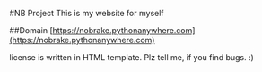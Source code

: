 #NB Project
This is my website for myself

##Domain
[https://nobrake.pythonanywhere.com](https://nobrake.pythonanywhere.com)

license is written in HTML template.
Plz tell me, if you find bugs. :)
